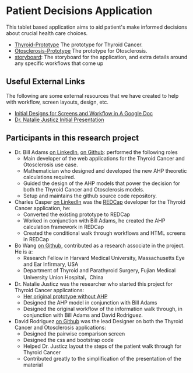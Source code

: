 # Patient Decisions Application

This tablet based application aims to aid patient's make informed decisions about crucial health care choices.

* [Thyroid-Prototype](html/thyroid-prototype/demographics.html) The prototype for Thyroid Cancer.
* [Otosclerosis-Prototype](otosclerosis/demographics.html) The prototype for Otosclerosis.
* [storyboard](storyboard): The storyboard for the application, and extra details around any specific workflows that come up


## Useful External Links
The following are some external resources that we have created to help with workflow, screen layouts, design, etc.

* [Initial Designs for Screens and Workflow in A Google Doc](https://docs.google.com/document/d/1hk7hpidpw1jSYNCgQQt_G5vujk6L_KFmTbhT0Pe3C5Q/edit?usp=sharing)
* [Dr. Natalie Justicz Initial Presentation](https://justicz.github.io/natalie-presentation/)

## Participants in this research project

* Dr. Bill Adams <a href="https://linkedin.com/in/wjladams ">on LinkedIn</a>, <a href="https://github.com/wjladams">on Github</a>: performed the following roles
  * Main developer of the web applications for the Thyroid Cancer and Otosclerosis use case.
  * Mathematician who designed and developed the new AHP theoretic calculations required.
  * Guided the design of the AHP models that power the decision for both the Thyroid Cancer and Otosclerosis models.
  * Setup and maintains the github source code repository.
* Charles Casper <a href="https://www.linkedin.com/in/casperone"> on LinkedIn</a> was the [REDCap](https://www.project-redcap.org/) developer for the Thyroid Cancer application, he:
  * Converted the existing prototype to REDCap
  * Worked in conjunction with Bill Adams, he created the AHP calculation framework in REDCap
  * Created the conditional walk through workflows and HTML screens in REDCap
* Bo Wang [on Github](https://github.com/wboboston), contributed as a research associate in the project.  He is a:
  * Research Fellow in Harvard Medical University, Massachusetts Eye and Ear Infirmary, USA
  * Department of Thyroid and Parathyroid Surgery, Fujian Medical University Union Hospital，China
* Dr. Natalie Justicz was the researcher who started this project for Thyroid Cancer applications:
  * [Her original prototype without AHP](https://justicz.github.io/natalie-presentation/)
  * Designed the AHP model in conjunction with Bill Adams
  * Designed the original workflow of the information walk through, in conjunction with Bill Adams and David Rodriguez.
* David Rodriguez [on Github](https://github.com/davidkrodriguez) was the lead Designer on both the Thyroid Cancer and Otosclerosis applications:
  * Designed the pairwise comparison screen
  * Designed the css and bootstrap code
  * Helped Dr. Justicz layout the steps of the patient walk through for Thyroid Cancer
  * Contributed greatly to the simplification of the presentation of the material
